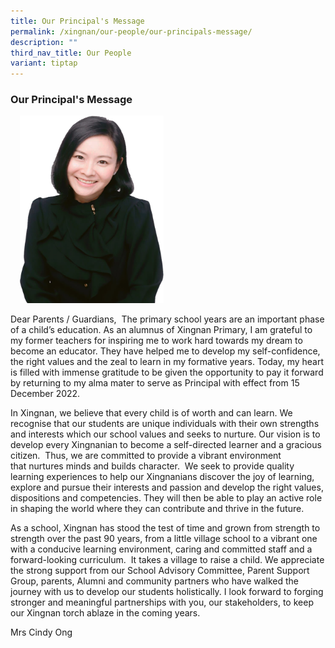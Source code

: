 ```yaml
---
title: Our Principal's Message
permalink: /xingnan/our-people/our-principals-message/
description: ""
third_nav_title: Our People
variant: tiptap
---
```

<h3>Our Principal's Message</h3><div class="isomer-image-wrapper"><img style="width:230px;height:300px;margin-left:15px;" height="auto" width="100%" src="/images/Our%20Staff/01%20SL/SL1.png"></div><p>Dear Parents / Guardians,&nbsp; The primary school years are an important phase of a child’s education. As an alumnus of Xingnan Primary, I am grateful to my former teachers for inspiring&nbsp;me to work hard towards my dream to become an educator. They have helped me to develop my self-confidence, the right values and the zeal to learn in my formative years. Today, my heart is filled with immense gratitude to be given the opportunity to pay it forward by returning to my alma mater to serve as Principal with effect from 15 December 2022.&nbsp;</p><p>In Xingnan, we believe that&nbsp;every child is of worth and can learn. We recognise that our students are unique individuals with their own strengths and interests which our school values and seeks to nurture. Our vision is to develop every Xingnanian to become&nbsp;a self-directed learner and a gracious citizen. &nbsp;Thus, we are committed to provide&nbsp;a vibrant environment that&nbsp;nurtures minds and builds character.&nbsp;&nbsp;We seek to provide quality learning experiences to help our Xingnanians discover the joy of learning, explore and pursue their interests and passion and develop the right values, dispositions and competencies. They will then be able to play an active role in shaping the world where they can contribute and thrive in the future.&nbsp;</p><p>As a school, Xingnan has stood the test of time and grown from strength to strength over the past 90 years, from a little village school to a vibrant one with a conducive learning environment, caring and committed staff and a forward-looking curriculum.&nbsp; It takes a village to raise a child. We appreciate the strong support from our School Advisory Committee, Parent Support Group, parents, Alumni and community partners who have walked the journey with us to develop our students holistically. I look forward to forging stronger and meaningful partnerships with you, our stakeholders, to keep our Xingnan torch ablaze in the coming years.</p><p>Mrs Cindy Ong</p>